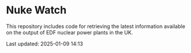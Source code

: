 # Nuke Watch

This repository includes code for retrieving the latest information available on the output of EDF nuclear power plants in the UK.

Last updated: 2025-01-09 14:13